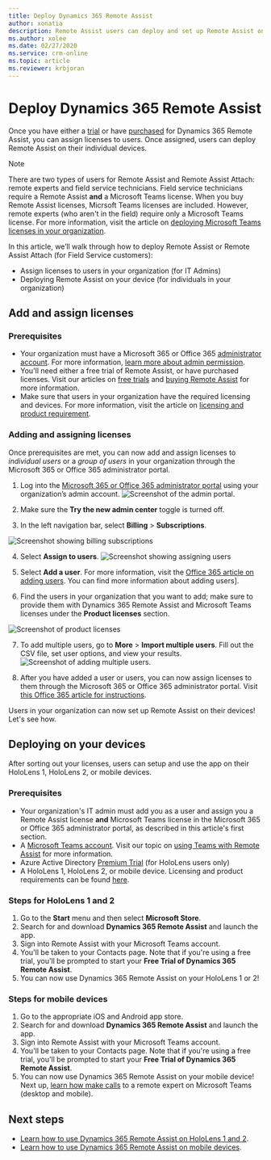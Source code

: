 ```yaml
---
title: Deploy Dynamics 365 Remote Assist
author: xonatia
description: Remote Assist users can deploy and set up Remote Assist on their devices. 
ms.author: xolee
ms.date: 02/27/2020
ms.service: crm-online
ms.topic: article
ms.reviewer: krbjoran
---
```

# Deploy Dynamics 365 Remote Assist

Once you have either a [trial](try-remote-assist.md) or have [purchased](buy-remote-assist.md) for Dynamics 365 Remote Assist, you can assign licenses to users. Once assigned, users can deploy Remote Assist on their individual devices.

> [!NOTE]
> There are two types of users for Remote Assist and Remote Assist Attach: remote experts and field service technicians. Field service technicians require a Remote Assist **and** a Microsoft Teams license. When you buy Remote Assist licenses, Micrsoft Teams licenses are included. However, remote experts (who aren't in the field) require only a Microsoft Teams license. For more information, visit the article on [deploying Microsoft Teams licenses in your organization](https://docs.microsoft.com/dynamics365/mixed-reality/remote-assist/use-microsoft-teams-with-remote-assist).

In this article, we’ll walk through how to deploy Remote Assist or Remote Assist Attach (for Field Service customers): 
-	Assign licenses to users in your organization (for IT Admins)
-	Deploying Remote Assist on your device (for individuals in your organization) 

## Add and assign licenses

### Prerequisites 
- Your organization must have a Microsoft 365 or Office 365 [administrator account](https://www.microsoft.com/microsoft-365/business/office-365-administration). For more information, [learn more about admin permission](https://docs.microsoft.com/office365/admin/admin-overview/admin-overview?redirectSourcePath=%252farticle%252foffice-365-admin-overview-c7228a3e-061f-4575-b1ef-adf1d1669870&view=o365-worldwide). 
- You'll need either a free trial of Remote Assist, or have purchased licenses. Visit our articles on [free trials](try-remote-assist.md) and [buying Remote Assist](buy-remote-assist.md) for more information.
- Make sure that users in your organization have the required licensing and devices. For more information, visit the article on [licensing and product requirement](https://docs.microsoft.com/dynamics365/mixed-reality/remote-assist/requirements).


### Adding and assigning licenses
Once prerequisites are met, you can now add and assign licenses to *individual users* or a *group of users* in your organization through the Microsoft 365 or Office 365 administrator portal. 

1.	Log into the [Microsoft 365 or Office 365 administrator portal](https://www.microsoft.com/microsoft-365/business/office-365-administration ) using your organization’s admin account.
![Screenshot of the admin portal.](./media/buy_1.png "Admin Portal")

2.	Make sure the **Try the new admin center** toggle is turned off.

3.	In the left navigation bar, select **Billing** > **Subscriptions**. 

![Screenshot showing billing subscriptions](./media/deploy_3.png "Billing subscriptions")

4.	Select **Assign to users**. 
![Screenshot showing assigning users](./media/deploy_4.png "Assign users")

1. Select **Add a user**. For more information, visit the [Office 365 article on adding users](https://docs.microsoft.com/office365/admin/add-users/add-users?view=o365-worldwide). You can find more information about adding users].

6.	Find the users in your organization that you want to add; make sure to provide them with Dynamics 365 Remote Assist and Microsoft Teams licenses under the **Product licenses** section. 

![Screenshot of product licenses](./media/deploy_6.png "Product licenses")

7. To add multiple users, go to **More** > **Import multiple users**. Fill out the CSV file, set user options, and view your results. 
![Screenshot of adding multiple users.](./media/deploy_7.png "Add multiple users")

8.	After you have added a user or users, you can now assign licenses to them through the Microsoft 365 or Office 365 administrator portal. Visit [this Office 365 article for instructions](https://docs.microsoft.com/office365/admin/manage/assign-licenses-to-users?view=o365-worldwide).

Users in your organization can now set up Remote Assist on their devices! Let's see how. 


## Deploying on your devices

After sorting out your licenses, users can setup and use the app on their HoloLens 1, HoloLens 2, or mobile devices. 

### Prerequisites
- Your organization's IT admin must add you as a user and assign you a Remote Assist license **and** Microsoft Teams license in the Microsoft 365 or Office 365 administrator portal, as described in this article's first section. 
- A [Microsoft Teams account](https://teams.microsoft.com/start). Visit our topic on [using Teams with Remote Assist](https://docs.microsoft.com/dynamics365/mixed-reality/remote-assist/use-microsoft-teams-with-remote-assist) for more information. 
- Azure Active Directory [Premium Trial](https://azure.microsoft.com/trial/get-started-active-directory/) (for HoloLens users only)
- A HoloLens 1, HoloLens 2, or mobile device. Licensing and product requirements can be found [here](https://docs.microsoft.com/dynamics365/mixed-reality/remote-assist/requirements).



### Steps for HoloLens 1 and 2
1.	Go to the **Start** menu and then select **Microsoft Store**. 
2.	Search for and download **Dynamics 365 Remote Assist** and launch the app.
3.	Sign into Remote Assist with your Microsoft Teams account. 
4.	You'll be taken to your Contacts page. Note that if you're using a free trial, you'll be prompted to start your **Free Trial of Dynamics 365 Remote Assist**. 
5.	You can now use Dynamics 365 Remote Assist on your HoloLens 1 or 2! 

### Steps for mobile devices
1.	Go to the appropriate iOS and Android app store.
2.	Search for and download **Dynamics 365 Remote Assist** and launch the app.
3.	Sign into Remote Assist with your Microsoft Teams account. 
4.	You'll be taken to your Contacts page. Note that if you're using a free trial, you'll be prompted to start your **Free Trial of Dynamics 365 Remote Assist**.
5.	You can now use Dynamics 365 Remote Assist on your mobile device! Next up, [learn how make calls](mobile-app/making-calls.md) to a remote expert on Microsoft Teams (desktop and mobile). 

## Next steps
- [Learn how to use Dynamics 365 Remote Assist on HoloLens 1 and 2](overview-hololens.md). 
- [Learn how to use Dynamics 365 Remote Assist on mobile devices](mobile-app/remote-assist-mobile-overview.md). 

